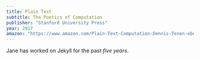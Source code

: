 ```yaml
---
title: Plain Text
subtitle: The Poetics of Computation
publisher: "Stanford University Press"
year: 2017
amazon: "https://www.amazon.com/Plain-Text-Computation-Dennis-Tenen-ebook/dp/B072FGMXLY"
---
```


Jane has worked on Jekyll for the past *five years*.
